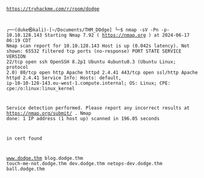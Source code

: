 <code>
  
https://tryhackme.com/r/room/dodge

┌──(duke㉿kali)-[~/Documents/THM_DOdge]
└─$ nmap  -sV -Pn -p-  10.10.128.143
Starting Nmap 7.92 ( https://nmap.org ) at 2024-06-17 06:19 CDT
Nmap scan report for 10.10.128.143
Host is up (0.042s latency).
Not shown: 65532 filtered tcp ports (no-response)
PORT    STATE SERVICE  VERSION
22/tcp  open  ssh      OpenSSH 8.2p1 Ubuntu 4ubuntu0.3 (Ubuntu Linux; protocol 2.0)
80/tcp  open  http     Apache httpd 2.4.41
443/tcp open  ssl/http Apache httpd 2.4.41
Service Info: Hosts: default, ip-10-10-128-143.eu-west-1.compute.internal; OS: Linux; CPE: cpe:/o:linux:linux_kernel

Service detection performed. Please report any incorrect results at https://nmap.org/submit/ .
Nmap done: 1 IP address (1 host up) scanned in 196.05 seconds
                                                                

in cert found

www.dodge.thm
blog.dodge.thm
touch-me-not.dodge.thm
dev.dodge.thm
netops-dev.dodge.thm
ball.dodge.thm

</code>
